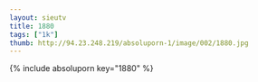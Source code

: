 ```yaml
--- 
layout: sieutv
title: 1880
tags: ["1k"]
thumb: http://94.23.248.219/absoluporn-1/image/002/1880.jpg
---
```

{% include absoluporn key="1880" %} 
